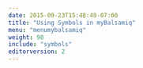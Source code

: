 ```yaml
---
date: 2015-09-23T15:48:49-07:00
title: "Using Symbols in myBalsamiq"
menu: "menumybalsamiq"
weight: 90
include: "symbols"
editorversion: 2
---
```

